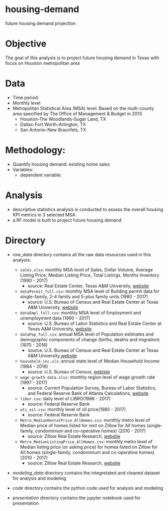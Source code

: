 # housing-demand
future housing demand projection

# Objective

The goal of this analysis is to project future housing demand in Texas with focus on Houston metropolitan area

# Data
 * Time period:
 * Monthly level
 * Metropolitan Statistical Area (MSA) level: Based on the multi-county area specified by The Office of Management & Budget in 2013
   * Houston-The Woodlands-Sugar Land, TX
   * Dallas-Fort Worth-Arlington, TX
   * San Antonio-New Braunfels, TX

# Methodology:
  * Quantify housing demand: existing home sales 
  * Variables: 
    * dependent variable: 

# Analysis
  * descriptive statistics analysis is conducted to assess the overall housing KPI metrics in 3 selected MSA
  * a RF model is built to project future housing demand

# Directory

* _raw_data_ directory contains all the raw data resources used in this analysis:
  * `sales.xlsx`: monthly MSA level of Sales, Dollar Volume, Average Listing Price, Median Listing Price, Total Listings,	Months Inventory (1990 - 2017)
    * source:   Real Estate Center, Texas A&M University, [website](https://www.recenter.tamu.edu/data/housing-activity/)
  * `dataPermit_full.csv`: monthly MSA level of Building permit data for single-family, 2-4 family and 5-plus family units (1980 - 2017)
    * source:  U.S. Bureau of Census and Real Estate Center at Texas A&M University, [website](https://www.recenter.tamu.edu/data/building-permits/)
  * `dataEmpl_full.csv`: monthly MSA level of Employment and unemployment data (1990 - 2017)
    * source:  U.S. Bureau of Labor Statistics and Real Estate Center at Texas A&M University, [website](https://www.recenter.tamu.edu/data/employment/)
  * `dataPop_full.csv`: annual MSA level of Population estimates and demographic components of change (births, deaths and migration) (1970 - 2016)
    * source:  U.S. Bureau of Census and Real Estate Center at Texas A&M University,[website](https://www.recenter.tamu.edu/data/population/)
  * `household_inc.xls`: annual state level of Median Household Income (1984 - 2016)
    * source: U.S. Bureau of Census, [webiste](https://www.census.gov/topics/income-poverty/income/data/tables.All.html)
  * `wage-growth-data.xlsx`: monthly region level of wage growth rate (1997 - 2017)
    * source: Current Population Survey, Bureau of Labor Statistics, and Federal Reserve Bank of Atlanta Calculations, [website](https://www.frbatlanta.org/chcs/wage-growth-tracker.aspx?panel=1)
  * `libor.csv`: daily level of LIBRO(1986 - 2017)
    * source: Federal Reserve Bank
  * `wti_oil.csv`: monthly level of oil price(1980 - 2017)
    * source: Federal Reserve Bank
  * `Metro_MedianRentalPrice_AllHomes.csv`: monthly metro level of Median price of homes listed for rent on Zillow for All homes (single-family, condominium and co-operative homes) (2010 - 2017)
    * source: Zillow Real Estate Research, [webstie](https://www.zillow.com/research/data/)
  * `Metro_MedianListingPrice_AllHomes.csv`: monthly metro level of Median listing price (or asking price) for homes listed on Zillow for All homes (single-family, condominium and co-operative homes) (2010 - 2017)
    * source: Zillow Real Estate Research, [webstie](https://www.zillow.com/research/data/)
    
* _modeling_data_ directory contains the integretated and cleaned dataset for analysis and modeling

* _code_ directory contains the python code used for analysis and modeling

* _presentation_ directory contains the jupyter notebook used for presentation


    
    
